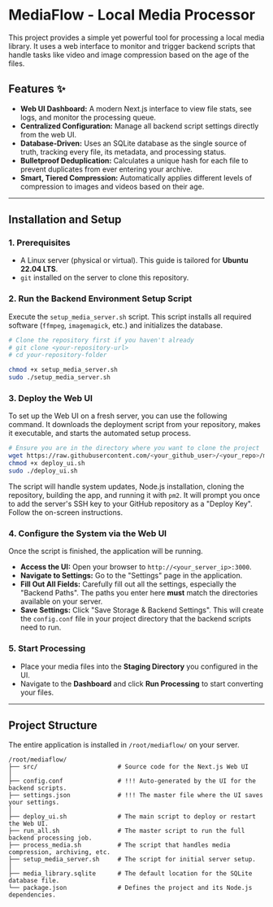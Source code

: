 # MediaFlow - Local Media Processor

This project provides a simple yet powerful tool for processing a local media library. It uses a web interface to monitor and trigger backend scripts that handle tasks like video and image compression based on the age of the files.

## Features ✨

*   **Web UI Dashboard:** A modern Next.js interface to view file stats, see logs, and monitor the processing queue.
*   **Centralized Configuration:** Manage all backend script settings directly from the web UI.
*   **Database-Driven:** Uses an SQLite database as the single source of truth, tracking every file, its metadata, and processing status.
*   **Bulletproof Deduplication:** Calculates a unique hash for each file to prevent duplicates from ever entering your archive.
*   **Smart, Tiered Compression:** Automatically applies different levels of compression to images and videos based on their age.

---

## Installation and Setup

### 1. Prerequisites

*   A Linux server (physical or virtual). This guide is tailored for **Ubuntu 22.04 LTS**.
*   `git` installed on the server to clone this repository.

### 2. Run the Backend Environment Setup Script
Execute the `setup_media_server.sh` script. This script installs all required software (`ffmpeg`, `imagemagick`, etc.) and initializes the database.
```bash
# Clone the repository first if you haven't already
# git clone <your-repository-url>
# cd your-repository-folder

chmod +x setup_media_server.sh
sudo ./setup_media_server.sh
```

### 3. Deploy the Web UI
To set up the Web UI on a fresh server, you can use the following command. It downloads the deployment script from your repository, makes it executable, and starts the automated setup process.

```bash
# Ensure you are in the directory where you want to clone the project
wget https://raw.githubusercontent.com/<your_github_user>/<your_repo>/main/deploy_ui.sh
chmod +x deploy_ui.sh
sudo ./deploy_ui.sh
```
The script will handle system updates, Node.js installation, cloning the repository, building the app, and running it with `pm2`. It will prompt you once to add the server's SSH key to your GitHub repository as a "Deploy Key". Follow the on-screen instructions.

### 4. Configure the System via the Web UI
Once the script is finished, the application will be running.
*   **Access the UI:** Open your browser to `http://<your_server_ip>:3000`.
*   **Navigate to Settings:** Go to the "Settings" page in the application.
*   **Fill Out All Fields:** Carefully fill out all the settings, especially the "Backend Paths". The paths you enter here **must** match the directories available on your server.
*   **Save Settings:** Click "Save Storage & Backend Settings". This will create the `config.conf` file in your project directory that the backend scripts need to run.

### 5. Start Processing
*   Place your media files into the **Staging Directory** you configured in the UI.
*   Navigate to the **Dashboard** and click **Run Processing** to start converting your files.

---

## Project Structure

The entire application is installed in `/root/mediaflow/` on your server.

```
/root/mediaflow/
├── src/                      # Source code for the Next.js Web UI
│
├── config.conf               # !!! Auto-generated by the UI for the backend scripts.
├── settings.json             # !!! The master file where the UI saves your settings.
│
├── deploy_ui.sh              # The main script to deploy or restart the Web UI.
├── run_all.sh                # The master script to run the full backend processing job.
├── process_media.sh          # The script that handles media compression, archiving, etc.
├── setup_media_server.sh     # The script for initial server setup.
│
├── media_library.sqlite      # The default location for the SQLite database file.
└── package.json              # Defines the project and its Node.js dependencies.
```
